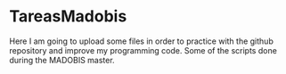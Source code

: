 # TareasMadobis
Here I am going to upload some files in order to practice with the github repository and improve my programming code. Some of the scripts done during the MADOBIS master.
